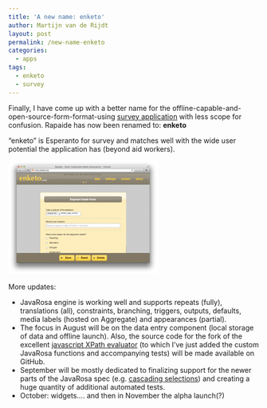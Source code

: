 ```yaml
---
title: 'A new name: enketo'
author: Martijn van de Rijdt
layout: post
permalink: /new-name-enketo
categories:
  - apps
tags:
  - enketo
  - survey
---
```

Finally, I have come up with a better name for the offline-capable-and-open-source-form-format-using [survey application][1] with less scope for confusion. Rapaide has now been renamed to: **enketo**

 [1]: /enkets-new-architecture/ "Enketo’s New Architecture"

“enketo” is Esperanto for survey and matches well with the wide user potential the application has (beyond aid workers).

[![enketo screenshot][2]][3]

 [2]: ../files/2012/08/elephantdeath-300x228.png
 [3]: http://enketo.org

More updates:

*   JavaRosa engine is working well and supports repeats (fully), translations (all), constraints, branching, triggers, outputs, defaults, media labels (hosted on Aggregate) and appearances (partial).
*   The focus in August will be on the data entry component (local storage of data and offline launch). Also, the source code for the fork of the excellent [javascript XPath evaluator][3] (to which I’ve just added the custom JavaRosa functions and accompanying tests) will be made available on GitHub.
*   September will be mostly dedicated to finalizing support for the newer parts of the JavaRosa spec (e.g. [cascading selections][4]) and creating a huge quantity of additional automated tests.
*   October: widgets…. and then in November the alpha launch(?)

 [3]: http://www.pokret.org/products/xpathjs-javascript-based-xpath-library/ "Link to developer of XPathJS"
 [4]: http://opendatakit.org/help/form-design/cascading-selects/ "Technical article about the new cascading selects in ODK"